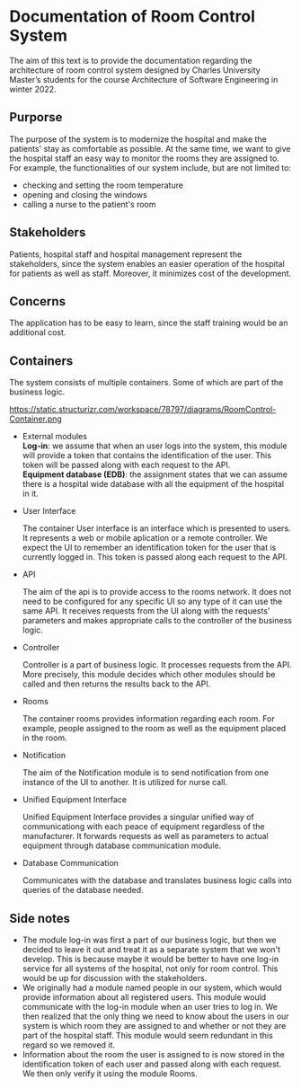 # Documentation of Room Control System

The aim of this text is to provide the documentation regarding the architecture of room control system designed by Charles University Master’s students for the course Architecture of Software Engineering in winter 2022.

## Purporse
The purpose of the system is to modernize the hospital and make the patients' stay as comfortable as possible. At the same time, we want to give the hospital staff an easy way to monitor the rooms they are assigned to.
For example, the functionalities of our system include, but are not limited to:
- checking and setting the room temperature
- opening and closing the windows
- calling a nurse to the patient's room

## Stakeholders 

Patients, hospital staff and hospital management represent the stakeholders, since the system enables an easier operation of the hospital for patients as well as staff. Moreover, it minimizes cost of the development. 

## Concerns 

The application has to be easy to learn, since the staff training would be an additional cost. 

## Containers
The system consists of multiple containers. Some of which are part of the business logic. 

https://static.structurizr.com/workspace/78797/diagrams/RoomControl-Container.png
- External modules  
     __Log-in__: we assume that when an user logs into the system, this module will provide a token that contains the identification of the user. This token will be passed along with each request to the API.  
     __Equipment database (EDB)__: the assignment states that we can assume there is a hospital wide database with all the equipment of the hospital in it.


- User Interface

    The container User interface is an interface which is presented to users. It represents a web or mobile aplication or a remote controller. We expect the UI to remember an identification token for the user that is currently logged in. This token is passed along each request to the API.
- API

     The aim of the api is to provide access to the rooms network. It does not need to be configured for any specific UI so any type of it can use the same API. It receives requests from the UI along with the requests' parameters and makes appropriate calls to the controller of the business logic.
- Controller

    Controller is a part of business logic. It processes requests from the API. More precisely, this module decides which other modules should be called and then returns the results back to the API.
- Rooms

    The container rooms provides information regarding each room. For example, people assigned to the room as well as the equipment placed in the room.
- Notification

    The aim of the Notification module is to send notification from one instance of the UI to another. It is utilized for nurse call.
- Unified Equipment Interface
    
    Unified Equipment Interface provides a singular unified way of communicationg with each peace of equipment regardless of the manufacturer. It forwards requests as well as parameters to actual equipment through database communication module.
- Database Communication

    Communicates with the database and translates business logic calls into queries of the database needed.

## Side notes
- The module log-in was first a part of our business logic, but then we decided to leave it out and treat it as a separate system that we won't develop. This is because maybe it would be better to have one log-in service for all systems of the hospital, not only for room control. This would be up for discussion with the stakeholders.
- We originally had a module named people in our system, which would provide information about all registered users. This module would communicate with the log-in module when an user tries to log in. We then realized that the only thing we need to know about the users in our system is which room they are assigned to and whether or not they are part of the hospital staff. This module would seem redundant in this regard so we removed it.
- Information about the room the user is assigned to is now stored in the identification token of each user and passed along with each request. We then only verify it using the module Rooms.
